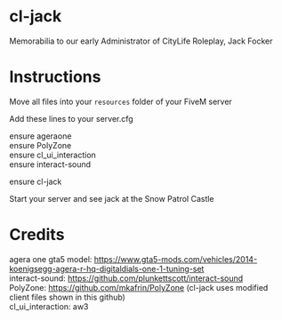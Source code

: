 # cl-jack
Memorabilia to our early Administrator of CityLife Roleplay, Jack Focker

# Instructions
Move all files into your `resources` folder of your FiveM server

Add these lines  to your server.cfg

ensure ageraone  
ensure PolyZone  
ensure cl_ui_interaction  
ensure interact-sound  
  
ensure cl-jack  

Start your server and see jack at the Snow Patrol Castle  

# Credits
agera one gta5 model: https://www.gta5-mods.com/vehicles/2014-koenigsegg-agera-r-hq-digitaldials-one-1-tuning-set  
interact-sound: https://github.com/plunkettscott/interact-sound  
PolyZone: https://github.com/mkafrin/PolyZone (cl-jack uses modified client files shown in this github)  
cl_ui_interaction: aw3  
